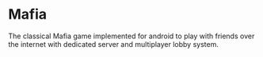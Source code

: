 # Mafia
The classical Mafia game implemented for android to play with friends over the internet with dedicated server and multiplayer lobby system.
